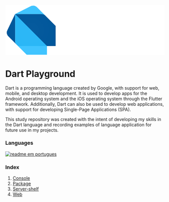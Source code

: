<div align="center">
<img style="align-self: center" src="https://raw.githubusercontent.com/ramonmello/dart-playground/main/assets/logo-dart.svg" alt="Logo Dart">
</div>

# Dart Playground 
Dart is a programming language created by Google, with support for web, mobile, and desktop development. It is used to develop apps for the Android operating system and the iOS operating system through the Flutter framework. Additionally, Dart can also be used to develop web applications, with support for developing Single-Page Applications (SPA).

This study repository was created with the intent of developing my skills in the Dart language and recording examples of language application for future use in my projects.

### Languages

[<img src='https://img.shields.io/badge/view%20in-pt--BR-green' alt='readme em portugues' />](README.pt-BR.md)

### Index  
1. [Console](https://github.com/ramonmello/dart-playground/tree/main/console) 
2. [Package](https://github.com/ramonmello/dart-playground/tree/main/package)  
3. [Server-shelf](https://github.com/ramonmello/dart-playground/tree/main/server-shelf)  
4. [Web](https://github.com/ramonmello/dart-playground/tree/main/web) 
